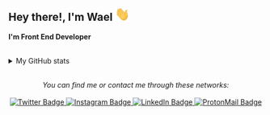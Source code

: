 <h2 align="left">
 Hey there!, I'm Wael <img src="https://github.com/SatYu26/SatYu26/blob/master/Assets/Hi.gif" width="29px"> 
</h2>

<p align="left">
 <b>I'm Front End Developer </b> 
</p>

<br />

<!-- 
<details>
    <summary>About Me</summary>
    <p>
        I'm a self-taught student, passionate about exploring new technologies <br />
        I'm currently contributing to the open source world to put into practice the knowledge acquired in my studies. I also help the guys who are starting programming in the communities.
    </p>
    <ul>
        <li>🎓 Technician in System Development by ETEC</li>
        <li>🎯 Contribute and create open source projects</li>
        <li>📚 I'm studying Python | Algorithms | Dev Web | English</li>
        <li>💬 You can ask me questions, I like to help!</li>
        <li>🌑 Observing space</li>
        <li>🎮 Find me in the gaming world: <b>TheuzzLivee</b></li>
    </ul>
</details>
 -->

<details>
    <summary>My GitHub stats</summary>
	
<p align="left">
<img src="https://visitor-badge.glitch.me/badge?page_id=waelmando0.waelmando0" />
    
<img src="https://img.shields.io/badge/dynamic/json?color=brightgreen&label=followers&query=followers&url=https%3A%2F%2Fapi.github.com%2Fusers%2Fwaelmando0" />
</p>
    <p align="center">
        <br />
        <img src="https://github-readme-stats.vercel.app/api?username=waelmando0&theme=dark&show_icons=true&include_all_commits=true&locale=en" alt="General Statistics" />
    </p>
    <p align="center">
        <img src="https://github-readme-stats.vercel.app/api/top-langs?username=waelmando0&layout=compact&theme=dark&locale=en" alt="Techs used in projects" />
    </p>
</details>

<br />

<p align="center">
    <i>You can find me or contact me through these networks:</i>
    <br/><br/>
     <a href="https://twitter.com/waelmando0" target="_blank">
        <img src="https://img.shields.io/badge/-Twitter-1DA1F2?logo=twitter&style=for-the-badge&logoColor=white" alt="Twitter Badge" />
    </a>
    <a href="https://www.instagram.com/waelmando0" target="_blank">
        <img src="https://img.shields.io/badge/-Instagram-2CA5E0?logo=instagram&style=for-the-badge&logoColor=white" alt="Instagram Badge" />
    </a>
    <a href="https://www.linkedin.com/in/waelmando0/" target="_blank">
        <img src="https://img.shields.io/badge/-LinkedIn-0077B5?logo=linkedin&style=for-the-badge&logoColor=white" alt="LinkedIn Badge" />
    </a>
    <a href="mailto:waelmando@protonmail.com" target="_blank">
        <img src="https://img.shields.io/badge/-ProtonMail-8B89CC?logo=protonmail&style=for-the-badge&logoColor=white" alt="ProtonMail Badge" />
    </a>
 </p>




 

<!--
**waelmando0/waelmando0** is a ✨ _special_ ✨ repository because its `README.md` (this file) appears on your GitHub profile.

Here are some ideas to get you started:

- 🔭 I’m currently working on ...
- 🌱 I’m currently learning ...
- 👯 I’m looking to collaborate on ...
- 🤔 I’m looking for help with ...
- 💬 Ask me about ...
- 📫 How to reach me: ...
- 😄 Pronouns: ...
- ⚡ Fun fact: ...
-->
